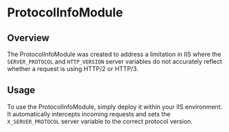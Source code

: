 # ProtocolInfoModule

## Overview

The ProtocolInfoModule was created to address a limitation in IIS where the `SERVER_PROTOCOL` and `HTTP_VERSION` server variables do not accurately reflect whether a request is using HTTP/2 or HTTP/3.

## Usage

To use the ProtocolInfoModule, simply deploy it within your IIS environment. It automatically intercepts incoming requests and sets the `X_SERVER_PROTOCOL` server variable to the correct protocol version.

